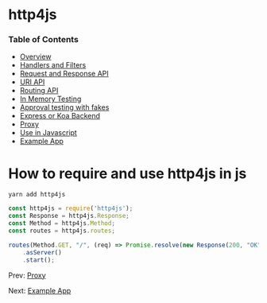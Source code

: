 # http4js

### Table of Contents

- [Overview](/http4js/#basics)
- [Handlers and Filters](/http4js/Handlers-and-filters/#handlers-and-filters)
- [Request and Response API](/http4js/Request-and-response-api/#request-and-response-api)
- [URI API](/http4js/Uri-api/#uri-api)
- [Routing API](/http4js/Routing-api/#routing-api)
- [In Memory Testing](/http4js/In-memory-testing/#in-memory-testing)
- [Approval testing with fakes](/http4js/Approval-testing-with-fakes/#approval-testing-with-fakes)
- [Express or Koa Backend](/http4js/Express-or-koa-backend/#express-or-koa-backend)
- [Proxy](/http4js/Proxy/#proxy)
- [Use in Javascript](/http4js/Use-in-javascript/#how-to-require-and-use-http4js-in-js)
- [Example App](https://github.com/TomShacham/http4js-eg)

# How to require and use http4js in js

```text
yarn add http4js
```

```javascript
const http4js = require('http4js');
const Response = http4js.Response;
const Method = http4js.Method;
const routes = http4js.routes;

routes(Method.GET, "/", (req) => Promise.resolve(new Response(200, "OK")))
    .asServer()
    .start();
```

Prev: [Proxy](/http4js/Proxy/#proxy)

Next: [Example App](https://github.com/TomShacham/http4js-eg)
